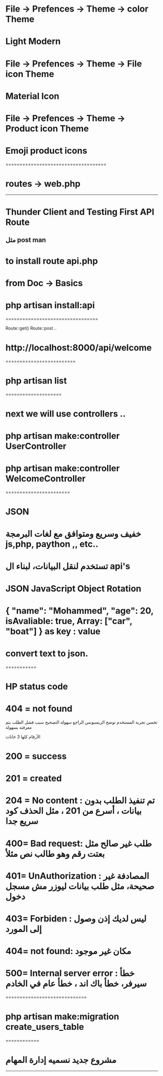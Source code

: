 # File -> Prefences -> Theme -> color Theme 
# Light Modern

#  File -> Prefences -> Theme -> File icon Theme 
# Material Icon

#  File -> Prefences -> Theme -> Product icon Theme  
# Emoji product icons
====================================

# routes -> web.php

-------------------------------------

#  Thunder Client and Testing First API Route 

مثل post man
--------------------------

# to install route api.php 

# from Doc -> Basics 

# php artisan install:api

=================================

Route::get()
Route::post ..

# http://localhost:8000/api/welcome 

=========================

# php artisan list

====================

# next we will use controllers ..


# php artisan make:controller UserController
# php artisan make:controller WelcomeController

=======================

# JSON 
# خفيف وسريع ومتوافق مع لغات البرمجة js,php, paython ,, etc.. 
# تستخدم لنقل البيانات، لبناء ال api's

# JSON JavaScript Object Rotation

{
    "name": "Mohammed",
    "age": 20,
    isAvaliable: true,
    Array: ["car", "boat"]
}
as 
key : value
===============


# convert text to json.

===========

# HP status code

# 404 = not found 

تخسن تجربة المستخدم
توضح الريسبونس الراجع
سهولة التصحيح 
سبب فشل الطلب يتم معرفته بسهولة

الأرقام كلها 3 خانات

# 200 = success
# 201 = created
# 204 = No content : تم تنفيذ الطلب بدون بيانات ، أسرع من 201 ، مثل الحذف كود سريع جدا

# 400= Bad request: طلب غير صالح مثل بعتت رقم وهو طالب نص مثلأ
# 401= UnAuthorization : المصادفة غير صحيحة، مثل طلب بيانات ليوزر مش مسجل دخول
# 403= Forbiden : ليس لديك إذن وصول إلى المورد
# 404= not found: مكان غير موجود
# 500= Internal server error : خطأ سيرفر، خطأ باك اند ، خطأ عام في الخادم

=============================

# php artisan make:migration create_users_table

============


# مشروع جديد نسميه إدارة المهام
----------------------------

